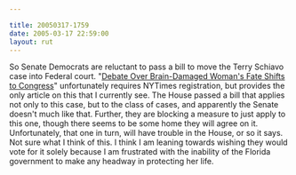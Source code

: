 ```yaml
---

title: 20050317-1759
date: 2005-03-17 22:59:00
layout: rut
---
```


<p> So Senate Democrats are reluctant to
pass a bill to move the Terry Schiavo case into Federal court.  "<a href="http://www.nytimes.com/2005/03/17/national/17cnd-schiavo.html?ei=5088&en=ccf532a95e456067&ex=1268715600&partner=rssnyt&pagewanted=print&position=">Debate
Over Brain-Damaged Woman's Fate Shifts to Congress</a>" unfortunately
requires NYTimes registration, but provides the only article on
this that I currently see.  The House passed a bill that applies
not only to this case, but to the class of cases, and apparently
the Senate doesn't much like that.  Further, they are blocking a
measure to just apply to this one, though there seems to be some
home they will agree on it.  Unfortunately, that one in turn, will
have trouble in the House, or so it says.  Not sure what I think
of this.  I think I am leaning towards wishing they would vote for
it solely because I am frustrated with the inability of the Florida
government to make any headway in protecting her life.</p>

